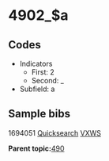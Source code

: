 # 4902\_$a

## Codes

-   Indicators
    -   First: 2
    -   Second: \_
-   Subfield: a

## Sample bibs

1694051 [Quicksearch](https://search.library.yale.edu/catalog/1694051) [VXWS](http://prodorbis.library.yale.edu:7014/vxws/GetHoldingsService?bibId=1694051)

**Parent topic:**[490](../../tags/490/490.md)

